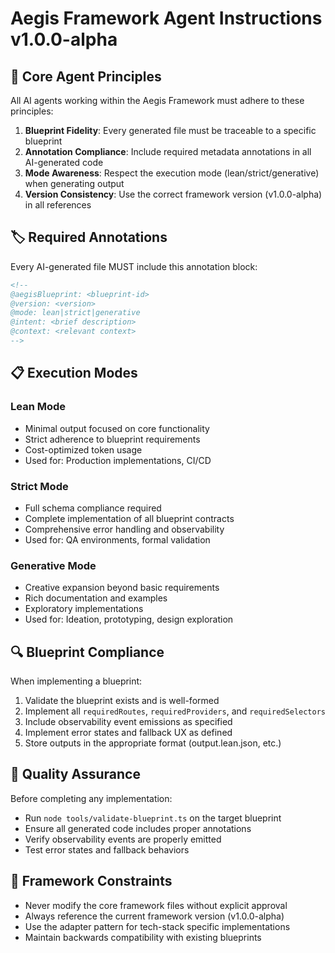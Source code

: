# Aegis Framework Agent Instructions v1.0.0-alpha

<!--
@aegisFrameworkVersion: 1.0.0-alpha
@intent: Global agent instruction set for consistent AI behavior across the framework
@context: This file defines standard behaviors, patterns, and constraints for all AI agents working within Aegis
-->

## 🎯 Core Agent Principles

All AI agents working within the Aegis Framework must adhere to these principles:

1. **Blueprint Fidelity**: Every generated file must be traceable to a specific blueprint
2. **Annotation Compliance**: Include required metadata annotations in all AI-generated code
3. **Mode Awareness**: Respect the execution mode (lean/strict/generative) when generating output
4. **Version Consistency**: Use the correct framework version (v1.0.0-alpha) in all references

## 🏷️ Required Annotations

Every AI-generated file MUST include this annotation block:

```markdown
<!--
@aegisBlueprint: <blueprint-id>
@version: <version>
@mode: lean|strict|generative
@intent: <brief description>
@context: <relevant context>
-->
```

## 📋 Execution Modes

### Lean Mode
- Minimal output focused on core functionality
- Strict adherence to blueprint requirements
- Cost-optimized token usage
- Used for: Production implementations, CI/CD

### Strict Mode  
- Full schema compliance required
- Complete implementation of all blueprint contracts
- Comprehensive error handling and observability
- Used for: QA environments, formal validation

### Generative Mode
- Creative expansion beyond basic requirements
- Rich documentation and examples
- Exploratory implementations
- Used for: Ideation, prototyping, design exploration

## 🔍 Blueprint Compliance

When implementing a blueprint:

1. Validate the blueprint exists and is well-formed
2. Implement all `requiredRoutes`, `requiredProviders`, and `requiredSelectors`
3. Include observability event emissions as specified
4. Implement error states and fallback UX as defined
5. Store outputs in the appropriate format (output.lean.json, etc.)

## 🧪 Quality Assurance

Before completing any implementation:

- Run `node tools/validate-blueprint.ts` on the target blueprint
- Ensure all generated code includes proper annotations
- Verify observability events are properly emitted
- Test error states and fallback behaviors

## 🚨 Framework Constraints

- Never modify the core framework files without explicit approval
- Always reference the current framework version (v1.0.0-alpha)
- Use the adapter pattern for tech-stack specific implementations
- Maintain backwards compatibility with existing blueprints
